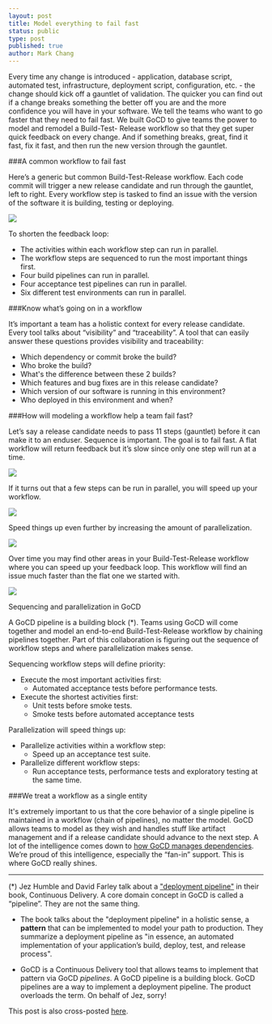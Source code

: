 ```yaml
---
layout: post
title: Model everything to fail fast
status: public
type: post
published: true
author: Mark Chang
---
```



Every time any change is introduced - application, database script, automated test, infrastructure, deployment script, configuration, etc. - the change should kick off a gauntlet of validation. The quicker you can find out if a change breaks something the better off you are and the more confidence you will have in your software. We tell the teams who want to go faster that they need to fail fast. We built GoCD to give teams the power to model and remodel a Build-Test- Release workflow so that they get super quick feedback on every change. And if something breaks, great, find it fast, fix it fast, and then run the new version through the gauntlet.


###A common workflow to fail fast

Here’s a generic but common Build-Test-Release workflow. Each code commit will trigger a new release candidate and run through the gauntlet, left to right. Every workflow step is tasked to find an issue with the version of the software it is building, testing or deploying.

![](/images/blog/mark-failfast1.png)

To shorten the feedback loop:

* The activities within each workflow step can run in parallel.
* The workflow steps are sequenced to run the most important things first.
* Four build pipelines can run in parallel.
* Four acceptance test pipelines can run in parallel.
* Six different test environments can run in parallel.


###Know what’s going on in a workflow


It’s important a team has a holistic context for every release candidate. Every tool talks about “visibility” and “traceability”. A tool that can easily answer these questions provides visibility and traceability:

* Which dependency or commit broke the build?
* Who broke the build?
* What's the difference between these 2 builds?
* Which features and bug fixes are in this release candidate?
* Which version of our software is running in this environment?
* Who deployed in this environment and when?


###How will modeling a workflow help a team fail fast?

Let’s say a release candidate needs to pass 11 steps (gauntlet) before it can make it to an enduser. Sequence is important. The goal is to fail fast. A flat workflow will return feedback but it’s slow since only one step will run at a time.

![](/images/blog/mark-failfast2.png)

If it turns out that a few steps can be run in parallel, you will speed up your workflow.

![](/images/blog/mark-failfast3.png)

Speed things up even further by increasing the amount of parallelization.

![](/images/blog/mark-failfast4.png)

Over time you may find other areas in your Build-Test-Release workflow where you can speed up your feedback loop. This workflow will find an issue much faster than the flat one we started with.

![](/images/blog/mark-failfast5.png)


Sequencing and parallelization in GoCD

A GoCD pipeline is a building block (*). Teams using GoCD will come together and model an end-to-end Build-Test-Release workflow by chaining pipelines together. Part of this collaboration is figuring out the sequence of workflow steps and where parallelization makes sense.

Sequencing workflow steps will define priority:

* Execute the most important activities first:
   * Automated acceptance tests before performance tests.
* Execute the shortest activities first:
   * Unit tests before smoke tests.
   * Smoke tests before automated acceptance tests

Parallelization will speed things up:

* Parallelize activities within a workflow step:
   * Speed up an acceptance test suite.
* Parallelize different workflow steps:
   * Run acceptance tests, performance tests and exploratory testing at the same time.



###We treat a workflow as a single entity

It's extremely important to us that the core behavior of a single pipeline is maintained in a workflow (chain of pipelines), no matter the model. GoCD allows teams to model as they wish and handles stuff like artifact management and if a release candidate should advance to the next step. A lot of the intelligence comes down to [how GoCD manages dependencies](http://support.thoughtworks.com/entries/22229668-Go-s-Dependency-Management). We’re proud of this intelligence, especially the “fan-in” support. This is where GoCD really shines.


----------
(*) Jez Humble and David Farley talk about a ["deployment pipeline"](http://www.informit.com/articles/article.aspx?p=1621865) in their book, Continuous Delivery. A core domain concept in GoCD is called a “pipeline”. They are not the same thing.

* The book talks about the "deployment pipeline" in a holistic sense, a **pattern** that can be implemented to model your path to production. They summarize a deployment pipeline as "in essence, an automated implementation of your application’s build, deploy, test, and release process".

* GoCD is a Continuous Delivery tool that allows teams to implement that pattern via GoCD *pipelines*. A GoCD pipeline is a building block. GoCD pipelines are a way to implement a deployment pipeline. The product overloads the term. On behalf of Jez, sorry!



<div class="highlight">This post is also cross-posted <a href="http://www.thoughtworks.com/insights/blog/model-everything-fail-fast">here</a>.</div>
